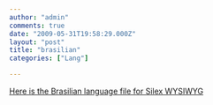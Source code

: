 ```yaml
---
author: "admin"
comments: true
date: "2009-05-31T19:58:29.000Z"
layout: "post"
title: "brasilian"
categories: ["Lang"]

---
```

[
Here is the Brasilian language file for Silex WYSIWYG
](http://wp-manager.silex-ria.org/wp-content/uploads/2009/05/br.zip)


